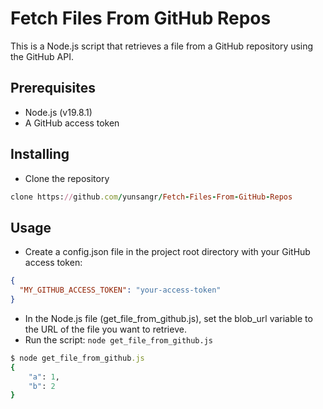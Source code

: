 # Fetch Files From GitHub Repos
This is a Node.js script that retrieves a file from a GitHub repository using the GitHub API.

## Prerequisites
- Node.js (v19.8.1)
- A GitHub access token

## Installing
- Clone the repository
```ruby
clone https://github.com/yunsangr/Fetch-Files-From-GitHub-Repos
```
## Usage
- Create a config.json file in the project root directory with your GitHub access token:
```json
{
  "MY_GITHUB_ACCESS_TOKEN": "your-access-token"
}
```
- In the Node.js file (get_file_from_github.js), set the blob_url variable to the URL of the file you want to retrieve.
- Run the script: `node get_file_from_github.js`
```ruby
$ node get_file_from_github.js
{
    "a": 1,
    "b": 2
}

```
